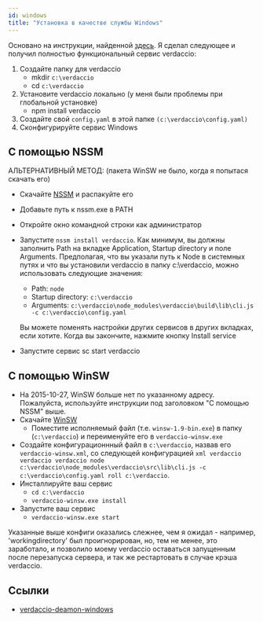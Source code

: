 ```yaml
---
id: windows
title: "Установка в качестве службы Windows"
---
```


Основано на инструкции, найденной [здесь](http://asysadmin.tumblr.com/post/32941224574/running-nginx-on-windows-as-a-service). Я сделал следующее и получил полностью функциональный сервис verdaccio:

1. Создайте папку для verdaccio
    * mkdir `c:\verdaccio`
    * cd `c:\verdaccio`
2. Установите verdaccio локально (у меня были проблемы при глобальной установке)
    * npm install verdaccio
3. Создайте свой `config.yaml` в этой папке `(c:\verdaccio\config.yaml)`
4. Сконфигурируйте сервис Windows

## С помощью NSSM

АЛЬТЕРНАТИВНЫЙ МЕТОД: (пакета WinSW не было, когда я попытася скачать его)

* Скачайте [NSSM](https://www.nssm.cc/download/) и распакуйте его

* Добавьте путь к nssm.exe в PATH

* Откройте окно командной строки как администратор

* Запустите `nssm install verdaccio`. Как минимум, вы должны заполнить Path на вкладке Application, Startup directory и поле Arguments. Предполагая, что вы указали путь к Node в системных путях и что вы установили verdaccio в папку c:\verdaccio, можно использовать следующие значения:
    * Path: `node`
    * Startup directory: `c:\verdaccio`
    * Arguments: `c:\verdaccio\node_modules\verdaccio\build\lib\cli.js -c c:\verdaccio\config.yaml`

    Вы можете поменять настройки других сервисов в других вкладках, если хотите. Когда вы закончите, нажмите кнопку Install service

 * Запустите сервис sc start verdaccio

## С помощью WinSW

* На 2015-10-27, WinSW больше нет по указанному адресу. Пожалуйста, используйте инструкции под заголовком "С помощью NSSM" выше.
* Скачайте [WinSW](http://repo.jenkins-ci.org/releases/com/sun/winsw/winsw/)
    * Поместите исполняемый файл (т.е. `winsw-1.9-bin.exe`) в папку (`c:\verdaccio`) и переименуйте его в `verdaccio-winsw.exe`
* Создайте конфигурационнный файл в `c:\verdaccio`, назвав его `verdaccio-winsw.xml`, со следующей конфигурацией `xml verdaccio verdaccio verdaccio node c:\verdaccio\node_modules\verdaccio\src\lib\cli.js -c c:\verdaccio\config.yaml roll c:\verdaccio`.
* Инсталлируйте ваш сервис
    * `cd c:\verdaccio`
    * `verdaccio-winsw.exe install`
* Запустите ваш сервис
    * `verdaccio-winsw.exe start`

Указанные выше конфиги оказались слежнее, чем я ожидал - например, 'workingdirectory' был проигнорирован, но, тем не менее, это заработало, и позволило моему verdaccio оставаться запущенным после перезапуска сервера, и так же рестартовать в случае крэша verdaccio.


## Ссылки

* [verdaccio-deamon-windows](https://github.com/davidenke/verdaccio-deamon-windows)
